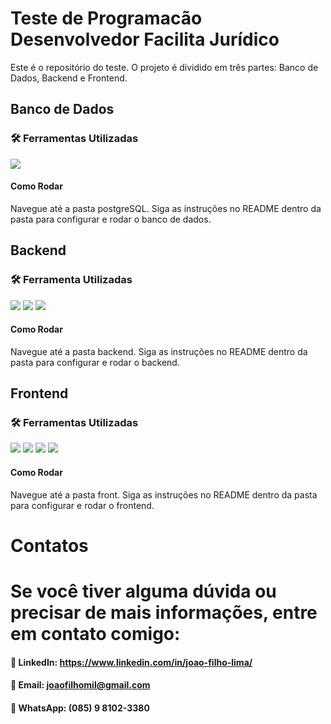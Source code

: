 # Teste de Programacão Desenvolvedor Facilita Jurídico
Este é o repositório do teste. O projeto é dividido em três partes: Banco de Dados, Backend e Frontend.

## Banco de Dados
### :hammer_and_wrench: Ferramentas Utilizadas
<img src="https://img.shields.io/badge/PostgreSQL-316192?style=for-the-badge&logo=postgresql&logoColor=white" />

#### Como Rodar
Navegue até a pasta postgreSQL.
Siga as instruções no README dentro da pasta para configurar e rodar o banco de dados.

## Backend
### :hammer_and_wrench: Ferramenta Utilizadas
<img src="https://img.shields.io/badge/Node%20js-339933?style=for-the-badge&logo=nodedotjs&logoColor=white" />
<img src="https://img.shields.io/badge/Express%20js-000000?style=for-the-badge&logo=express&logoColor=white" />
<img src="https://img.shields.io/badge/JavaScript-323330?style=for-the-badge&logo=javascript&logoColor=F7DF1E" />

#### Como Rodar
Navegue até a pasta backend.
Siga as instruções no README dentro da pasta para configurar e rodar o backend.

## Frontend
### :hammer_and_wrench: Ferramentas Utilizadas
<img src="https://img.shields.io/badge/React-20232A?style=for-the-badge&logo=react&logoColor=61DAFB" />
<img src="https://img.shields.io/badge/Vite-B73BFE?style=for-the-badge&logo=vite&logoColor=FFD62E" />
<img src="https://img.shields.io/badge/JavaScript-323330?style=for-the-badge&logo=javascript&logoColor=F7DF1E" />
<img src="https://img.shields.io/badge/Sass-CC6699?style=for-the-badge&logo=sass&logoColor=white" />

#### Como Rodar
Navegue até a pasta front.
Siga as instruções no README dentro da pasta para configurar e rodar o frontend.

# Contatos

# Se você tiver alguma dúvida ou precisar de mais informações, entre em contato comigo:

#### :bust_in_silhouette: LinkedIn: https://www.linkedin.com/in/joao-filho-lima/
#### :email: Email: joaofilhomil@gmail.com
#### :iphone: WhatsApp: (085) 9 8102-3380

